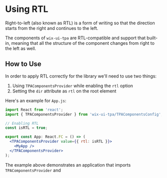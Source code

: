 # Using RTL

Right-to-left (also known as RTL) is a form of writing so that the direction starts from the right and continues to the left.

The components of `wix-ui-tpa` are RTL-compatible and support that built-in, meaning that all the structure of the component changes from right to the left as well.

## How to Use

In order to apply RTL correctly for the library we'll need to use two things:

1. Using `TPAComponentsProvider` while enabling the `rtl` option
2. Setting the `dir` attribute as `rtl` on the root element

Here's an example for `App.js`:

```jsx
import React from 'react';
import { TPAComponentsProvider } from 'wix-ui-tpa/TPAComponentsConfig';

// Enabling RTL
const isRTL = true;

export const App: React.FC = () => (
  <TPAComponentsProvider value={{ rtl: isRTL }}>
    <MyApp />
  </TPAComponentsProvider>
);
```

The example above demonstrates an application that imports `TPAComponentsProvider` and
